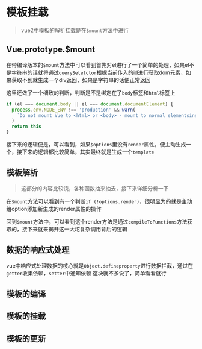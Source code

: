 # 模板挂载
> vue2中模板的解析挂载是在`$mount`方法中进行

<!-- 在vue2中，有两个版本的`$mount`，分别在`src/platforms/web/entry-runtime-with-compiler`和`src/platforms/web/runtime`中，简单的分别就是一个是当目前vue组件有`render`函数的话，就调用第一个运行时，如果没有的话就调用第二个带编译的运行时 -->

## Vue.prototype.$mount

在带编译版本的`$mount`方法中可以看到首先对el进行了一个简单的处理，如果el不是字符串的话就将通过`querySeletctor`根据当前传入的id进行获取dom元素，如果获取不到就生成一个div返回，如果是字符串的话便正常返回

这里还做了一个细致的判断，判断是不是绑定在了`body`标签和`html`标签上
```js
if (el === document.body || el === document.documentElement) {
  process.env.NODE_ENV !== 'production' && warn(
    `Do not mount Vue to <html> or <body> - mount to normal elementsinstead.`
  )
  return this
}
```

接下来的逻辑便是，可以看到，如果`$options`里没有`render`属性，便主动生成一个，接下来的逻辑都比较简单，其实最终就是生成一个`template`

## 模板解析
> 这部分的内容比较饶，各种函数抽来抽去，接下来详细分析一下

在`$mount`方法可以看到有一个判断`if (!options.render)`，很明显为的就是主动给option添加新生成的render属性的操作

回到`$mount`方法中，可以看到这个render方法是通过`compileToFunctions`方法获取的，接下来就来揭开这一大坨复杂调用背后的逻辑


<!------------- 分割线 -------------->


## 数据的响应式处理
vue中响应式处理数据的核心就是`Object.defineproperty`进行数据拦截，通过在`getter`收集依赖，`setter`中通知依赖
这块就不多说了，简单看看就行

## 模板的编译


## 模板的挂载


## 模板的更新